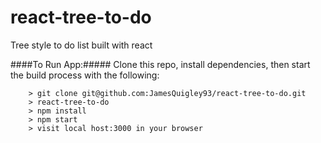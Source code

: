 # react-tree-to-do
Tree style to do list built with react

####To Run App:#####
Clone this repo, install dependencies, then start the build process with the following:

```
	> git clone git@github.com:JamesQuigley93/react-tree-to-do.git
	> react-tree-to-do
	> npm install
	> npm start
	> visit local host:3000 in your browser
```
